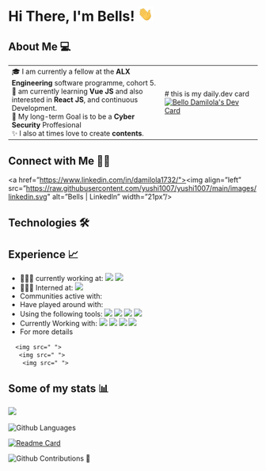 # Hi There, I'm Bells! <img  src="https://raw.githubusercontent.com/ABSphreak/ABSphreak/master/gifs/Hi.gif" width="30px"> 



<h2>About Me  💻 </h2> 

<table>
<tr>
  <td valign="center">
    🎓 I am currently a fellow at the <strong>ALX Engineering</strong> software programme, cohort 5. <br>
    🌱  am currently learning <strong>Vue JS</strong> and also interested in <strong>React JS</strong>, and continuous Development. <br>
    🎯 My long-term Goal is to be a <strong>Cyber Security</strong> Proffesional <br>
    ✨ I also at times love to create <strong>contents</strong>.
<td >
# this is my daily.dev card
    <a href="https://app.daily.dev/Damilola1732">
      <img src="https://api.daily.dev/devcards/8102222db6c64075af918f68a4181a5d.png?r=ubi" width="400" alt="Bello Damilola's Dev Card"/>
  </a>
  </td>
</tr>
</table>

<h2> Connect with Me 🤝🏾 </h2> 

<a href=”https://www.linkedin.com/in/damilola1732/"><img align=”left” src=”https://raw.githubusercontent.com/yushi1007/yushi1007/main/images/linkedin.svg" alt=”Bells | LinkedIn” width=”21px”/></a>


<h2> Technologies 🛠️ </h2>



<h2> Experience 📈 </h2>
<ul>
  <li> 👨🏽‍💻 currently working at: <img src="https://img.shields.io/badge/-.%20%20%20%20%20Digital%20agency%20%20%20%20%20%20-orange"> <img src="https://img.shields.io/badge/-.%20%20%20%20%20%20ALX%20SE-lightgrey">  </li>
  <li> 👨🏽‍💻 Interned at: <img src="https://img.shields.io/badge/-.%20%20%20%20%20TIIDELab-blue"> </li>
   <li> Communities active with:</li>
   <li> Have played around with: </li>
  <li> Using the following tools: <img src="https://camo.githubusercontent.com/97c96464ad911fabe685e106dcf52caf1e0044915b655e02656dbcd73a7d5be9/68747470733a2f2f696d672e736869656c64732e696f2f62616467652f5653253230436f64652d696e666f726d6174696f6e616c3f7374796c653d666c6174266c6f676f3d76697375616c2d73747564696f2d636f6465266c6f676f436f6c6f723d30303741434326636f6c6f723d323338363336266c6162656c436f6c6f723d666666666666"> <img src="https://camo.githubusercontent.com/2f4cfda3ad13edc21f4d77762d28f953af402b3fcf880d478f0df7f758b82d3a/68747470733a2f2f696d672e736869656c64732e696f2f62616467652f4769744875622d696e666f726d6174696f6e616c3f7374796c653d666c6174266c6f676f3d676974687562266c6f676f436f6c6f723d66666666666626636f6c6f723d323338363336266c6162656c436f6c6f723d313831373137">  <img src=" https://camo.githubusercontent.com/97c96464ad911fabe685e106dcf52caf1e0044915b655e02656dbcd73a7d5be9/68747470733a2f2f696d672e736869656c64732e696f2f62616467652f5653253230436f64652d696e666f726d6174696f6e616c3f7374796c653d666c6174266c6f676f3d76697375616c2d73747564696f2d636f6465266c6f676f436f6c6f723d30303741434326636f6c6f723d323338363336266c6162656c436f6c6f723d666666666666"> <img src="https://camo.githubusercontent.com/4b27cac41dd7639389c606e8ba44d759b2bc52b251e7b00d83696cb17aa632ab/68747470733a2f2f696d672e736869656c64732e696f2f62616467652f4749542d696e666f726d6174696f6e616c3f7374796c653d666c6174266c6f676f3d676974266c6f676f436f6c6f723d66666666666626636f6c6f723d323338363336266c6162656c436f6c6f723d463035303332"> </li>
  <li> Currently Working with:  <img src="https://camo.githubusercontent.com/d8971eb578649b5861b3b3694bc2684ff4bf5bb346042b20f8f6e26010dce374/68747470733a2f2f696d672e736869656c64732e696f2f62616467652f52656163742d3631444146423f7374796c653d666c6174266c6f676f3d7265616374266c6f676f436f6c6f723d7768697465">
    <img src="https://camo.githubusercontent.com/48b088af2f410308330bc8599f5e7984de96951a7f7f069c349ff0509e6de48e/68747470733a2f2f696d672e736869656c64732e696f2f62616467652f52656475782d696e666f726d6174696f6e616c3f7374796c653d666c6174266c6f676f3d5265647578266c6f676f436f6c6f723d776869746526636f6c6f723d323338363336266c6162656c436f6c6f723d373634414243">
     <img src="https://camo.githubusercontent.com/e1158aa1510d2ff201f94fb15831ae9585b23668e4888a98033d98a036eaa6d4/68747470733a2f2f696d672e736869656c64732e696f2f62616467652f5655452d3030383030302e7376673f267374796c653d666c6174266c6f676f3d7675652e6a73266c6f676f436f6c6f723d7768697465 ">
      <img src=" https://camo.githubusercontent.com/90acd4bf84162e84336363f9f2c5920c532da5435baa99b391ced965acee2f0b/68747470733a2f2f696d672e736869656c64732e696f2f62616467652f2d567565582d3032374135383f7374796c653d666c61742d737175617265266c6162656c436f6c6f723d303237413538266c6f676f3d767565646f746a73"> 
  </li>
  <li> For more details </li>
</ul>
  
  
      <img src=" ">
       <img src=" ">
        <img src=" ">
      
     
      
 
 
 
 
 
 
 




## Some of my stats :bar_chart:

<img src="https://github-readme-stats.vercel.app/api?username=Damilola1732&show_icons=true&theme=radical&include_all_commits=true">

<br>


![Github Languages](https://github-readme-stats.vercel.app/api/top-langs/?username=Damilola1732&layout=compact&count_private=true)

[![Readme Card](https://github-readme-stats.vercel.app/api/pin/?username=Damilola1732&show_icons=true&hide_border=true&theme=dark&repo=zext-mini-player)](https://github.com/https://github.com/Damilola1732/zext-mini-player)

![Github Contributions](https://github-readme-streak-stats.herokuapp.com/?user=Damilola1732&hide_border=true)
👋
